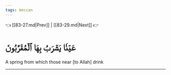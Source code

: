 ```yaml
---
tags: meccan
---
```


👈 [[83-27.md|Prev]] | [[83-29.md|Next]] 👉

# عَيۡنٗا يَشۡرَبُ بِهَا ٱلۡمُقَرَّبُونَ

A spring from which those near [to Allah] drink

---


